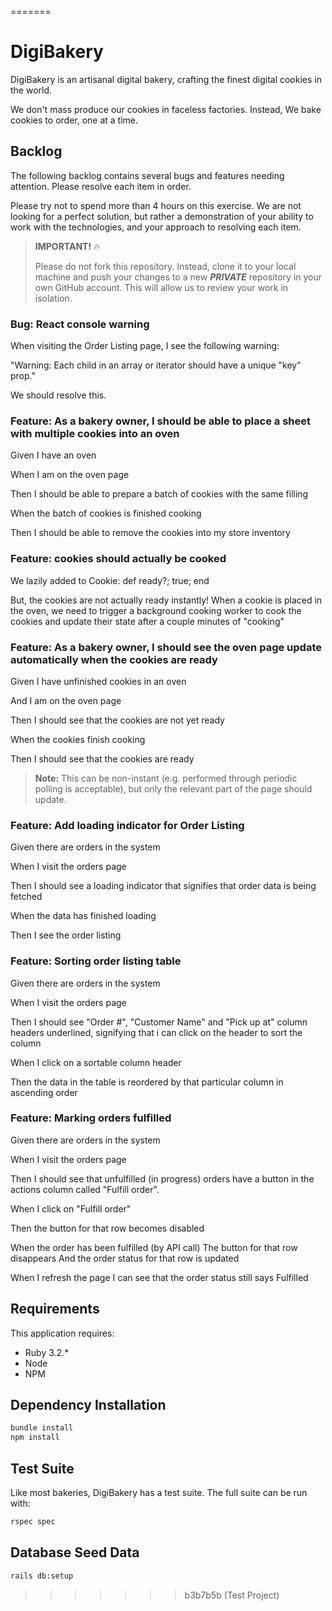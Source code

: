 =======
# DigiBakery

DigiBakery is an artisanal digital bakery, crafting the finest digital cookies in the world.

We don't mass produce our cookies in faceless factories. Instead, We bake cookies to order, one at a time.

## Backlog

The following backlog contains several bugs and features needing attention. Please resolve each item in order.

Please try not to spend more than 4 hours on this exercise. We are not looking for a perfect solution, but rather a demonstration of your ability to work with the technologies, and your approach to resolving each item.

> **IMPORTANT!** 🔥
>
> Please do not fork this repository. Instead, clone it to your local machine and push your changes to a new **_PRIVATE_** repository in your own GitHub account. This will allow us to review your work in isolation.

### Bug: React console warning

When visiting the Order Listing page, I see the following warning:

"Warning: Each child in an array or iterator should have a unique "key" prop."

We should resolve this.

### Feature: As a bakery owner, I should be able to place a sheet with multiple cookies into an oven

Given I have an oven

When I am on the oven page

Then I should be able to prepare a batch of cookies with the same filling

When the batch of cookies is finished cooking

Then I should be able to remove the cookies into my store inventory

### Feature: cookies should actually be cooked

We lazily added to Cookie: def ready?; true; end

But, the cookies are not actually ready instantly! When a cookie is placed in the oven, we need to trigger a background cooking worker to cook the cookies and update their state after a couple minutes of "cooking"

### Feature: As a bakery owner, I should see the oven page update automatically when the cookies are ready

Given I have unfinished cookies in an oven

And I am on the oven page

Then I should see that the cookies are not yet ready

When the cookies finish cooking

Then I should see that the cookies are ready

> **Note:** This can be non-instant (e.g. performed through periodic polling is acceptable), but only the relevant part of the page should update.

### Feature: Add loading indicator for Order Listing

Given there are orders in the system

When I visit the orders page

Then I should see a loading indicator that signifies that order data is being fetched

When the data has finished loading

Then I see the order listing

### Feature: Sorting order listing table

Given there are orders in the system

When I visit the orders page

Then I should see "Order #", "Customer Name" and "Pick up at" column headers underlined, signifying that i can click on the header to sort the column

When I click on a sortable column header

Then the data in the table is reordered by that particular column in ascending order

### Feature: Marking orders fulfilled

Given there are orders in the system

When I visit the orders page

Then I should see that unfulfilled (in progress) orders have a button in the actions column called "Fulfill order".

When I click on "Fulfill order"

Then the button for that row becomes disabled

When the order has been fulfilled (by API call)
The button for that row disappears
And the order status for that row is updated

When I refresh the page
I can see that the order status still says Fulfilled

## Requirements

This application requires:

- Ruby 3.2.*
- Node
- NPM

## Dependency Installation

```bash
bundle install
npm install
```

## Test Suite

Like most bakeries, DigiBakery has a test suite. The full suite can be run with:

```bash
rspec spec
```

## Database Seed Data

```bash
rails db:setup
```
>>>>>>> b3b7b5b (Test Project)
